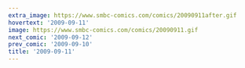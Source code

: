 ```yaml
---
extra_image: https://www.smbc-comics.com/comics/20090911after.gif
hovertext: '2009-09-11'
image: https://www.smbc-comics.com/comics/20090911.gif
next_comic: '2009-09-12'
prev_comic: '2009-09-10'
title: '2009-09-11'
---
```


